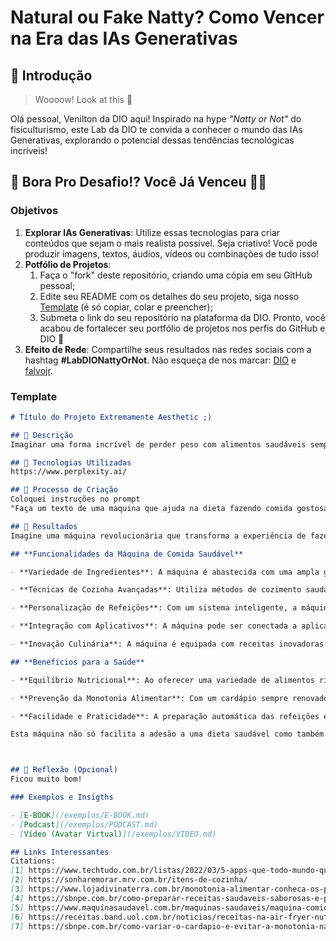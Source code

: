 # Natural ou Fake Natty? Como Vencer na Era das IAs Generativas

## 🚀 Introdução

> Woooow! Look at this 👀

Olá pessoal, Venilton da DIO aqui! Inspirado na hype _"Natty or Not"_ do fisiculturismo, este Lab da DIO te convida a conhecer o mundo das IAs Generativas, explorando o potencial dessas tendências tecnológicas incríveis!

## 🎯 Bora Pro Desafio!? Você Já Venceu 💪🤓

### Objetivos

1. **Explorar IAs Generativas**: Utilize essas tecnologias para criar conteúdos que sejam o mais realista possível. Seja criativo! Você pode produzir imagens, textos, áudios, vídeos ou combinações de tudo isso!
1. **Potfólio de Projetos**:
    1. Faça o "fork" deste repositório, criando uma cópia em seu GitHub pessoal;
    2. Edite seu README com os detalhes do seu projeto, siga nosso [Template](#template) (é só copiar, colar e preencher);
    3. Submeta o link do seu repositório na plataforma da DIO. Pronto, você acabou de fortalecer seu portfólio de projetos nos perfis do GitHub e DIO 🚀
1. **Efeito de Rede**: Compartilhe seus resultados nas redes sociais com a hashtag **#LabDIONattyOrNot**. Não esqueça de nos marcar: [DIO](https://www.linkedin.com/school/dio-makethechange) e [falvojr](https://www.linkedin.com/in/falvojr).

### Template

```markdown
# Título do Projeto Extremamente Aesthetic ;)

## 📒 Descrição
Imaginar uma forma incrível de perder peso com alimentos saudáveis sempre gostosos!

## 🤖 Tecnologias Utilizadas
https://www.perplexity.ai/

## 🧐 Processo de Criação
Coloquei instruções no prompt
"Faça um texto de uma maquina que ajuda na dieta fazendo comida gostosa somente com ingredientes saudaveis, de forma que a pessoa não enjoa"

## 🚀 Resultados
Imagine uma máquina revolucionária que transforma a experiência de fazer dieta em algo prazeroso e diversificado. Esta máquina é projetada para preparar refeições deliciosas utilizando exclusivamente ingredientes saudáveis, garantindo que você nunca enjoe da sua alimentação.

## **Funcionalidades da Máquina de Comida Saudável**

- **Variedade de Ingredientes**: A máquina é abastecida com uma ampla gama de ingredientes frescos e sazonais, como frutas, vegetais, grãos integrais e proteínas magras. Isso ajuda a evitar a monotonia alimentar, oferecendo sempre algo novo e nutritivo[3][7].

- **Técnicas de Cozinha Avançadas**: Utiliza métodos de cozimento saudáveis, como vapor, grelhar e assar, para preservar os nutrientes dos alimentos enquanto realça seus sabores naturais[4]. Além disso, a máquina pode incorporar ervas e especiarias para adicionar sabor sem comprometer a saúde[4].

- **Personalização de Refeições**: Com um sistema inteligente, a máquina permite personalizar as refeições de acordo com as preferências e restrições alimentares do usuário, como dietas low carb ou sem glúten[5]. Isso garante que cada prato seja adaptado às necessidades individuais.

- **Integração com Aplicativos**: A máquina pode ser conectada a aplicativos de dieta e nutrição, permitindo que os usuários monitorem suas calorias e nutrientes consumidos diariamente. Isso ajuda a manter o controle sobre os objetivos de saúde e bem-estar[1].

- **Inovação Culinária**: A máquina é equipada com receitas inovadoras que combinam ingredientes de maneiras inesperadas para criar pratos surpreendentes. Por exemplo, pode preparar um risoto de quinoa com legumes grelhados ou uma sobremesa saudável utilizando frutas frescas e iogurte natural.

## **Benefícios para a Saúde**

- **Equilíbrio Nutricional**: Ao oferecer uma variedade de alimentos ricos em diferentes nutrientes, a máquina ajuda a garantir uma dieta equilibrada, essencial para o bom funcionamento do corpo[3][7].

- **Prevenção da Monotonia Alimentar**: Com um cardápio sempre renovado, a máquina evita que o usuário caia na armadilha da monotonia alimentar, que pode levar à falta de nutrientes essenciais e ao desinteresse pela dieta[3][7].

- **Facilidade e Praticidade**: A preparação automática das refeições economiza tempo e esforço na cozinha, permitindo que o usuário se concentre em outras atividades enquanto ainda desfruta de refeições saudáveis e saborosas[6].

Esta máquina não só facilita a adesão a uma dieta saudável como também transforma o ato de comer em uma experiência prazerosa e sem monotonia. É ideal para aqueles que buscam manter uma alimentação equilibrada sem abrir mão do sabor.



## 💭 Reflexão (Opcional)
Ficou muito bom!

### Exemplos e Insigths

- [E-BOOK](/exemplos/E-BOOK.md)
- [Podcast](/exemplos/PODCAST.md)
- [Vídeo (Avatar Virtual)](/exemplos/VIDEO.md)

## Links Interessantes
Citations:
[1] https://www.techtudo.com.br/listas/2022/03/5-apps-que-todo-mundo-que-esta-de-dieta-deveria-ter-no-celular.ghtml
[2] https://sonharemorar.mrv.com.br/itens-de-cozinha/
[3] https://www.lojadivinaterra.com.br/monotonia-alimentar-conheca-os-perigos-e-saiba-como-incluir-novos-alimentos-no-seu-cardapio/
[4] https://sbnpe.com.br/como-preparar-receitas-saudaveis-saborosas-e-praticas-para-a-sua-dieta/
[5] https://www.maquinasaudavel.com.br/maquinas-saudaveis/maquina-comida-saudavel
[6] https://receitas.band.uol.com.br/noticias/receitas-na-air-fryer-nutricionista-indica-5-opcoes-saudaveis-16500917
[7] https://sbnpe.com.br/como-variar-o-cardapio-e-evitar-a-monotonia-na-sua-dieta/

